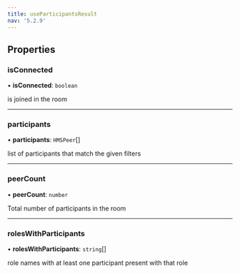 ```yaml
---
title: useParticipantsResult
nav: '5.2.9'
---
```


## Properties

### isConnected

• **isConnected**: `boolean`

is joined in the room

---

### participants

• **participants**: `HMSPeer`[]

list of participants that match the given filters

---

### peerCount

• **peerCount**: `number`

Total number of participants in the room

---

### rolesWithParticipants

• **rolesWithParticipants**: `string`[]

role names with at least one participant present with that role
